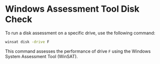 # Windows Assessment Tool Disk Check

To run a disk assessment on a specific drive, use the following command:

```cmd
winsat disk -drive F
```

This command assesses the performance of drive `F` using the Windows System Assessment Tool (WinSAT).
